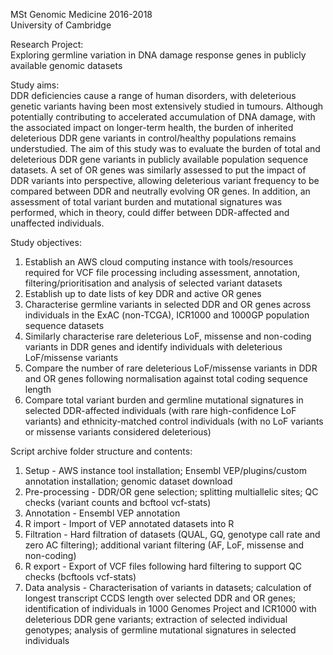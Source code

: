 MSt Genomic Medicine 2016-2018  
University of Cambridge

Research Project:  
Exploring germline variation in DNA damage response genes in publicly available genomic datasets

Study aims:  
DDR deficiencies cause a range of human disorders, with deleterious genetic variants having been most extensively studied in tumours. Although potentially contributing to accelerated accumulation of DNA damage, with the associated impact on longer-term health, the burden of inherited deleterious DDR gene variants in control/healthy populations remains understudied.
The aim of this study was to evaluate the burden of total and deleterious DDR gene variants in publicly available population sequence datasets. A set of OR genes was similarly assessed to put the impact of DDR variants into perspective, allowing deleterious variant frequency to be compared between DDR and neutrally evolving OR genes. In addition, an assessment of total variant burden and mutational signatures was performed, which in theory, could differ between DDR-affected and unaffected individuals.

Study objectives:  
1)	Establish an AWS cloud computing instance with tools/resources required for VCF file processing including assessment, annotation, filtering/prioritisation and analysis of selected variant datasets
2)	Establish up to date lists of key DDR and active OR genes
3)	Characterise germline variants in selected DDR and OR genes across individuals in the ExAC (non-TCGA), ICR1000 and 1000GP population sequence datasets
4)	Similarly characterise rare deleterious LoF, missense and non-coding variants in DDR genes and identify individuals with deleterious LoF/missense variants
5)	Compare the number of rare deleterious LoF/missense variants in DDR and OR genes following normalisation against total coding sequence length
6)	Compare total variant burden and germline mutational signatures in selected DDR-affected individuals (with rare high-confidence LoF variants) and ethnicity-matched control individuals (with no LoF variants or missense variants considered deleterious)

Script archive folder structure and contents:  
1) Setup - AWS instance tool installation; Ensembl VEP/plugins/custom annotation installation; genomic dataset download
2) Pre-processing - DDR/OR gene selection; splitting multiallelic sites; QC checks (variant counts and bcftool vcf-stats) 
3) Annotation - Ensembl VEP annotation
4) R import - Import of VEP annotated datasets into R
5) Filtration - Hard filtration of datasets (QUAL, GQ, genotype call rate and zero AC filtering); additional variant filtering (AF, LoF, missense and non-coding)
6) R export - Export of VCF files following hard filtering to support QC checks (bcftools vcf-stats)
7) Data analysis - Characterisation of variants in datasets; calculation of longest transcript CCDS length over selected DDR and OR genes; identification of individuals in 1000 Genomes Project and ICR1000 with deleterious DDR gene variants; extraction of selected individual genotypes; analysis of germline mutational signatures in selected individuals